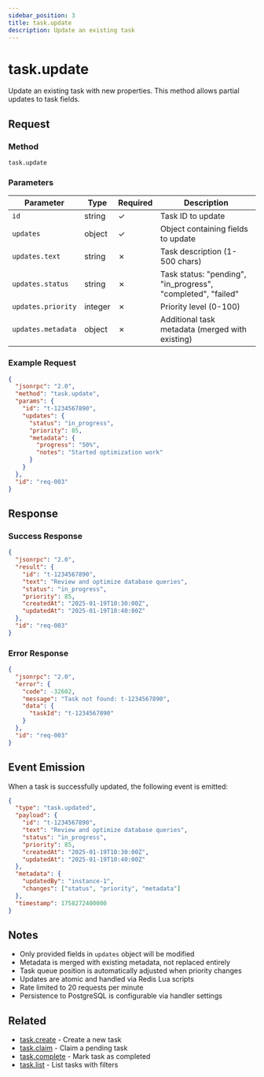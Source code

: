 ```yaml
---
sidebar_position: 3
title: task.update
description: Update an existing task
---
```


# task.update

Update an existing task with new properties. This method allows partial updates to task fields.

## Request

### Method
`task.update`

### Parameters

| Parameter | Type | Required | Description |
|-----------|------|----------|-------------|
| `id` | string | ✓ | Task ID to update |
| `updates` | object | ✓ | Object containing fields to update |
| `updates.text` | string | ✗ | Task description (1-500 chars) |
| `updates.status` | string | ✗ | Task status: "pending", "in_progress", "completed", "failed" |
| `updates.priority` | integer | ✗ | Priority level (0-100) |
| `updates.metadata` | object | ✗ | Additional task metadata (merged with existing) |

### Example Request

```json
{
  "jsonrpc": "2.0",
  "method": "task.update",
  "params": {
    "id": "t-1234567890",
    "updates": {
      "status": "in_progress",
      "priority": 85,
      "metadata": {
        "progress": "50%",
        "notes": "Started optimization work"
      }
    }
  },
  "id": "req-003"
}
```

## Response

### Success Response

```json
{
  "jsonrpc": "2.0",
  "result": {
    "id": "t-1234567890",
    "text": "Review and optimize database queries",
    "status": "in_progress",
    "priority": 85,
    "createdAt": "2025-01-19T10:30:00Z",
    "updatedAt": "2025-01-19T10:40:00Z"
  },
  "id": "req-003"
}
```

### Error Response

```json
{
  "jsonrpc": "2.0",
  "error": {
    "code": -32602,
    "message": "Task not found: t-1234567890",
    "data": {
      "taskId": "t-1234567890"
    }
  },
  "id": "req-003"
}
```

## Event Emission

When a task is successfully updated, the following event is emitted:

```json
{
  "type": "task.updated",
  "payload": {
    "id": "t-1234567890",
    "text": "Review and optimize database queries",
    "status": "in_progress",
    "priority": 85,
    "createdAt": "2025-01-19T10:30:00Z",
    "updatedAt": "2025-01-19T10:40:00Z"
  },
  "metadata": {
    "updatedBy": "instance-1",
    "changes": ["status", "priority", "metadata"]
  },
  "timestamp": 1758272400000
}
```

## Notes

- Only provided fields in `updates` object will be modified
- Metadata is merged with existing metadata, not replaced entirely
- Task queue position is automatically adjusted when priority changes
- Updates are atomic and handled via Redis Lua scripts
- Rate limited to 20 requests per minute
- Persistence to PostgreSQL is configurable via handler settings

## Related

- [task.create](./create.md) - Create a new task
- [task.claim](./claim.md) - Claim a pending task
- [task.complete](./complete.md) - Mark task as completed
- [task.list](./list.md) - List tasks with filters